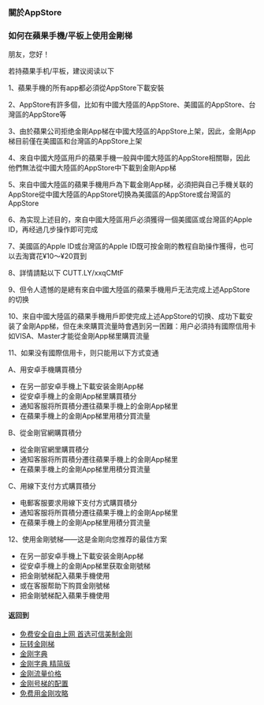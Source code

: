 ### 關於AppStore
### 如何在蘋果手機/平板上使用金剛梯

朋友，您好！

若持蘋果手机/平板，建议阅读以下

1、蘋果手機的所有app都必須從AppStore下載安裝

2、AppStore有許多個，比如有中國大陸區的AppStore、美國區的AppStore、台灣區的AppStore等

3、由於蘋果公司拒绝金剛App梯在中國大陸區的AppStore上架，因此，金剛App梯目前僅在美國區和台灣區的AppStore上架

4、來自中國大陸區用戶的蘋果手機一般與中國大陸區的AppStore相關聯，因此他們無法從中國大陸區的AppStore中下載到金剛App梯

5、來自中國大陸區的蘋果手機用戶為下載金剛App梯，必須把與自己手機关联的AppStore從中國大陸區的AppStore切换為美國區的AppStore或台灣區的AppStore

6、為实现上述目的，來自中國大陸區用戶必須獲得一個美國區或台灣區的Apple ID，再经過几步操作即可完成

7、美國區的Apple ID或台灣區的Apple ID既可按金剛的教程自助操作獲得，也可以去淘寶花¥10～¥20買到

8、詳情請點以下
CUTT.LY/xxqCMtF

9、但令人遗憾的是總有來自中國大陸區的蘋果手機用戶无法完成上述AppStore的切换

10、來自中國大陸區的蘋果手機用戶即使完成上述AppStore的切换、成功下載安装了金剛App梯，但在未來購買流量時會遇到另一困難：用户必須持有國際信用卡如VISA、Master才能從金剛App梯里購買流量

11、如果没有國際信用卡，则只能用以下方式变通

A、用安卓手機購買積分
- 在另一部安卓手機上下載安装金剛App梯
- 從安卓手機上的金剛App梯里購買積分
- 通知客服将所買積分遷往蘋果手機上的金剛App梯里
- 在蘋果手機上的金剛App梯里用積分買流量

B、從金剛官網購買積分
- 從金剛官網里購買積分
- 通知客服将所買積分遷往蘋果手機上的金剛App梯里
- 在蘋果手機上的金剛App梯里用積分買流量

C、用線下支付方式購買積分
- 电郵客服要求用線下支付方式購買積分
- 通知客服将所買積分遷往蘋果手機上的金剛App梯里
- 在蘋果手機上的金剛App梯里用積分買流量

12、使用金剛號梯——这是金剛向您推荐的最佳方案
- 在另一部安卓手機上下載安装金剛App梯
- 從安卓手機上的金剛App梯里获取金剛號梯
- 把金剛號梯配入蘋果手機使用
- 或在客服帮助下购買金刚號梯
- 把金剛號梯配入蘋果手機使用

#### 返回到
- [免费安全自由上网 首选可信美制金刚](https://github.com/a2zitpro/web/blob/master/%E5%BE%80%E5%90%8E%E7%BF%BB.md)
- [玩转金刚梯](https://github.com/a2zitpro/web/blob/master/LadderFree/A.md)
- [金刚字典](https://github.com/a2zitpro/web/blob/master/LadderFree/kkDictionary/KKDictionary.md)
- [金刚字典 精简版](https://github.com/a2zitpro/web/blob/master/LadderFree/kkDictionary/KKDictionaryShortVersion.md)
- [金刚流量价格](https://github.com/a2zitpro/web/blob/master/LadderFree/kkDictionary/Price/KKDTPrice.md)
- [金刚号梯的配置](https://github.com/a2zitpro/web/blob/master/LadderFree/kkDictionary/KKLadderConfigration/KKLadderConfigration.md)
- [免费用金刚攻略](https://github.com/a2zitpro/web/blob/master/LadderFree/kkDictionary/Twitter/Biolink.md)

